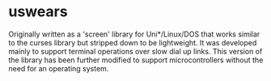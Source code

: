 # uswears
Originally written as a 'screen' library for Uni*/Linux/DOS that works similar to
the curses library but stripped down to be lightweight.  It was developed mainly to
support terminal operations over slow dial up links.
This version of the library has been further modified to support microcontrollers
without the need for an operating system.
